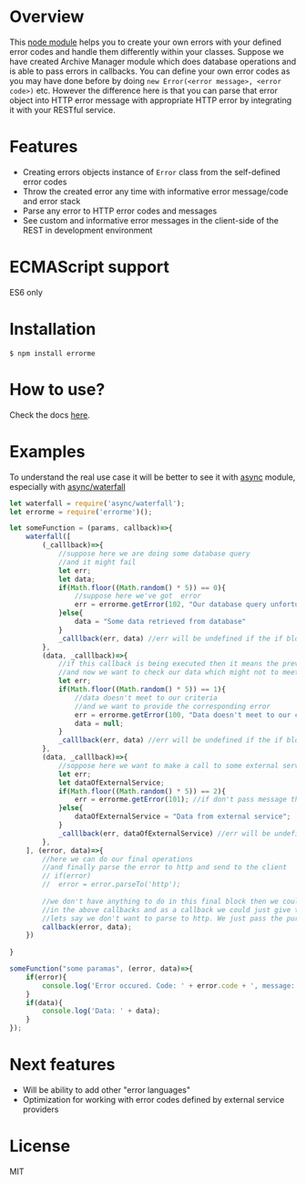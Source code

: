# Overview
This [node module](https://www.npmjs.com/package/errorme) helps you to  create your own errors with your defined error codes and handle them differently within your classes. Suppose we have created Archive Manager module which does database operations and is able to pass errors in callbacks. You can define your own error codes as you may have done before by doing `new Error(<error message>, <error code>)` etc.  However the difference here is that you can parse that error object into HTTP error message with appropriate HTTP error by integrating it with your RESTful service.

# Features
* Creating errors objects instance of `Error` class from the self-defined error codes
* Throw the created error any time with informative error message/code and error stack
* Parse any error to HTTP error codes and messages
* See custom and informative error messages in the client-side of the REST in development environment

# ECMAScript support
ES6 only

# Installation
`$ npm install errorme`

# How to use?
Check the docs [here](https://kmanaseryan.github.io/).

# Examples
To understand the real use case it will be better to see it with [async](https://www.npmjs.com/package/async) module, especially with [async/waterfall](http://caolan.github.io/async/docs.html#waterfall)

```javascript
let waterfall = require('async/waterfall');
let errorme = require('errorme')();

let someFunction = (params, callback)=>{
	waterfall([
		(_calllback)=>{
			//suppose here we are doing some database query
			//and it might fail
			let err;
			let data;
			if(Math.floor((Math.random() * 5)) == 0){
				//suppose here we've got  error
				err = errorme.getError(102, "Our database query unfortunately failed")
			}else{
				data = "Some data retrieved from database"
			} 
			_calllback(err, data) //err will be undefined if the if block is not executed
		},
		(data, _calllback)=>{
			//if this callback is being executed then it means the previous is not failed
			//and now we want to check our data which might not to meet to our criteria 
			let err;
			if(Math.floor((Math.random() * 5)) == 1){
				//data doesn't meet to our criteria
				//and we want to provide the corresponding error
				err = errorme.getError(100, "Data doesn't meet to our criteria")
				data = null;
			} 
			_calllback(err, data) //err will be undefined if the if block is not executed
		},
		(data, _calllback)=>{
			//soppose here we want to make a call to some external service which also can be failed
			let err;
			let dataOfExternalService;
			if(Math.floor((Math.random() * 5)) == 2){
				err = errorme.getError(101); //if don't pass message then the error message will be the default error message
			}else{
				dataOfExternalService = "Data from external service";
			} 
			_calllback(err, dataOfExternalService) //err will be undefined if the if block is not executed
		},
	], (error, data)=>{
		//here we can do our final operations 
		//and finally parse the error to http and send to the client
		// if(error)
		// 	error = error.parseTo('http');
		
		//we don't have anything to do in this final block then we could parse the error into http
		//in the above callbacks and as a callback we could just give the top most callback
		//lets say we don't want to parse to http. We just pass the pure error to the callback
		callback(error, data);		
	})
	
}

someFunction("some paramas", (error, data)=>{
	if(error){
		console.log('Error occured. Code: ' + error.code + ', message: ' + error.message);
	}
	if(data){
		console.log('Data: ' + data);
	}
});
```  


# Next features
* Will be ability to add other "error languages"
* Optimization for working with error codes defined by external service providers
    
# License
MIT        






















